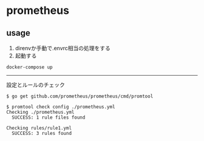 # prometheus



## usage

1. direnvか手動で.envrc相当の処理をする
2. 起動する

``````
docker-compose up
``````

---

設定とルールのチェック

```
$ go get github.com/prometheus/prometheus/cmd/promtool

$ promtool check config ./prometheus.yml
Checking ./prometheus.yml
  SUCCESS: 1 rule files found

Checking rules/rule1.yml
  SUCCESS: 3 rules found
```
